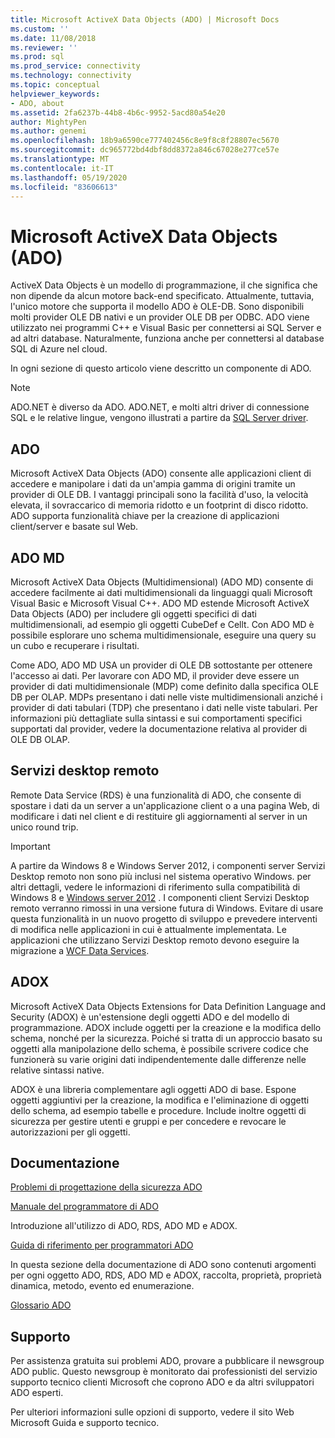 ```yaml
---
title: Microsoft ActiveX Data Objects (ADO) | Microsoft Docs
ms.custom: ''
ms.date: 11/08/2018
ms.reviewer: ''
ms.prod: sql
ms.prod_service: connectivity
ms.technology: connectivity
ms.topic: conceptual
helpviewer_keywords:
- ADO, about
ms.assetid: 2fa6237b-44b8-4b6c-9952-5acd80a54e20
author: MightyPen
ms.author: genemi
ms.openlocfilehash: 18b9a6590ce777402456c8e9f8c8f28807ec5670
ms.sourcegitcommit: dc965772bd4dbf8dd8372a846c67028e277ce57e
ms.translationtype: MT
ms.contentlocale: it-IT
ms.lasthandoff: 05/19/2020
ms.locfileid: "83606613"
---
```

# <a name="microsoft-activex-data-objects-ado"></a>Microsoft ActiveX Data Objects (ADO)

ActiveX Data Objects è un modello di programmazione, il che significa che non dipende da alcun motore back-end specificato. Attualmente, tuttavia, l'unico motore che supporta il modello ADO è OLE-DB. Sono disponibili molti provider OLE DB nativi e un provider OLE DB per ODBC. ADO viene utilizzato nei programmi C++ e Visual Basic per connettersi ai SQL Server e ad altri database. Naturalmente, funziona anche per connettersi al database SQL di Azure nel cloud.

In ogni sezione di questo articolo viene descritto un componente di ADO.

> [!NOTE]
> ADO.NET è diverso da ADO. ADO.NET, e molti altri driver di connessione SQL e le relative lingue, vengono illustrati a partire da [SQL Server driver](../connect/sql-connection-libraries.md).

  
## <a name="ado"></a>ADO  
 Microsoft ActiveX Data Objects (ADO) consente alle applicazioni client di accedere e manipolare i dati da un'ampia gamma di origini tramite un provider di OLE DB. I vantaggi principali sono la facilità d'uso, la velocità elevata, il sovraccarico di memoria ridotto e un footprint di disco ridotto. ADO supporta funzionalità chiave per la creazione di applicazioni client/server e basate sul Web.  
  
## <a name="ado-md"></a>ADO MD  
 Microsoft ActiveX Data Objects (Multidimensional) (ADO MD) consente di accedere facilmente ai dati multidimensionali da linguaggi quali Microsoft Visual Basic e Microsoft Visual C++. ADO MD estende Microsoft ActiveX Data Objects (ADO) per includere gli oggetti specifici di dati multidimensionali, ad esempio gli oggetti CubeDef e Cellt. Con ADO MD è possibile esplorare uno schema multidimensionale, eseguire una query su un cubo e recuperare i risultati.  
  
 Come ADO, ADO MD USA un provider di OLE DB sottostante per ottenere l'accesso ai dati. Per lavorare con ADO MD, il provider deve essere un provider di dati multidimensionale (MDP) come definito dalla specifica OLE DB per OLAP. MDPs presentano i dati nelle viste multidimensionali anziché i provider di dati tabulari (TDP) che presentano i dati nelle viste tabulari. Per informazioni più dettagliate sulla sintassi e sui comportamenti specifici supportati dal provider, vedere la documentazione relativa al provider di OLE DB OLAP.  
  
## <a name="rds"></a>Servizi desktop remoto  
 Remote Data Service (RDS) è una funzionalità di ADO, che consente di spostare i dati da un server a un'applicazione client o a una pagina Web, di modificare i dati nel client e di restituire gli aggiornamenti al server in un unico round trip.  
  
> [!IMPORTANT]
>  A partire da Windows 8 e Windows Server 2012, i componenti server Servizi Desktop remoto non sono più inclusi nel sistema operativo Windows. per altri dettagli, vedere le informazioni di riferimento sulla compatibilità di Windows 8 e [Windows server 2012](https://www.microsoft.com/download/details.aspx?id=27416) . I componenti client Servizi Desktop remoto verranno rimossi in una versione futura di Windows. Evitare di usare questa funzionalità in un nuovo progetto di sviluppo e prevedere interventi di modifica nelle applicazioni in cui è attualmente implementata. Le applicazioni che utilizzano Servizi Desktop remoto devono eseguire la migrazione a [WCF Data Services](https://go.microsoft.com/fwlink/?LinkId=199565).  
  
## <a name="adox"></a>ADOX  
 Microsoft ActiveX Data Objects Extensions for Data Definition Language and Security (ADOX) è un'estensione degli oggetti ADO e del modello di programmazione. ADOX include oggetti per la creazione e la modifica dello schema, nonché per la sicurezza. Poiché si tratta di un approccio basato su oggetti alla manipolazione dello schema, è possibile scrivere codice che funzionerà su varie origini dati indipendentemente dalle differenze nelle relative sintassi native.  
  
 ADOX è una libreria complementare agli oggetti ADO di base. Espone oggetti aggiuntivi per la creazione, la modifica e l'eliminazione di oggetti dello schema, ad esempio tabelle e procedure. Include inoltre oggetti di sicurezza per gestire utenti e gruppi e per concedere e revocare le autorizzazioni per gli oggetti.  
  
## <a name="documentation"></a>Documentazione  
 [Problemi di progettazione della sicurezza ADO](../ado/guide/ado-security-design-issues.md)  
  
 [Manuale del programmatore di ADO](../ado/guide/ado-programmer-s-guide.md)  
  
 Introduzione all'utilizzo di ADO, RDS, ADO MD e ADOX.  
  
 [Guida di riferimento per programmatori ADO](../ado/reference/ado-programmer-s-reference.md)  
  
 In questa sezione della documentazione di ADO sono contenuti argomenti per ogni oggetto ADO, RDS, ADO MD e ADOX, raccolta, proprietà, proprietà dinamica, metodo, evento ed enumerazione.  
  
 [Glossario ADO](../ado/ado-glossary.md)  
  
## <a name="support"></a>Supporto  
 Per assistenza gratuita sui problemi ADO, provare a pubblicare il newsgroup ADO public. Questo newsgroup è monitorato dai professionisti del servizio supporto tecnico clienti Microsoft che coprono ADO e da altri sviluppatori ADO esperti.  
  
 Per ulteriori informazioni sulle opzioni di supporto, vedere il sito Web Microsoft Guida e supporto tecnico.


